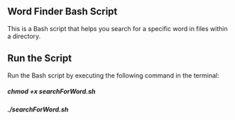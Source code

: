## Word Finder Bash Script

This is a Bash script that helps you search for a specific word in files within a directory.

## Run the Script

Run the Bash script by executing the following command in the terminal:

##### chmod +x searchForWord.sh

##### ./searchForWord.sh
